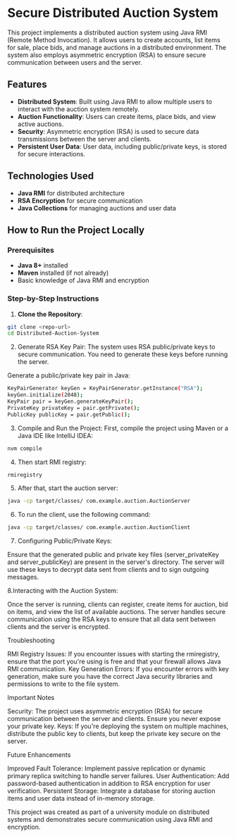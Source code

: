 # Secure Distributed Auction System

This project implements a distributed auction system using Java RMI (Remote Method Invocation). It allows users to create accounts, list items for sale, place bids, and manage auctions in a distributed environment. The system also employs asymmetric encryption (RSA) to ensure secure communication between users and the server.

## Features
- **Distributed System**: Built using Java RMI to allow multiple users to interact with the auction system remotely.
- **Auction Functionality**: Users can create items, place bids, and view active auctions.
- **Security**: Asymmetric encryption (RSA) is used to secure data transmissions between the server and clients.
- **Persistent User Data**: User data, including public/private keys, is stored for secure interactions.

## Technologies Used
- **Java RMI** for distributed architecture
- **RSA Encryption** for secure communication
- **Java Collections** for managing auctions and user data

## How to Run the Project Locally

### Prerequisites
- **Java 8+** installed
- **Maven** installed (if not already)
- Basic knowledge of Java RMI and encryption

### Step-by-Step Instructions

1. **Clone the Repository**:
```bash
git clone <repo-url>
cd Distributed-Auction-System
```
2. Generate RSA Key Pair: The system uses RSA public/private keys to secure communication. You need to generate these keys before running the server.

Generate a public/private key pair in Java:

```bash
KeyPairGenerator keyGen = KeyPairGenerator.getInstance("RSA");
keyGen.initialize(2048);
KeyPair pair = keyGen.generateKeyPair();
PrivateKey privateKey = pair.getPrivate();
PublicKey publicKey = pair.getPublic();
```

3. Compile and Run the Project:
First, compile the project using Maven or a Java IDE like IntelliJ IDEA:

```bash
nvm compile
```

4. Then start  RMI registry:
   
```bash
rmiregistry
```

5. After that, start the auction server:

```bash
java -cp target/classes/ com.example.auction.AuctionServer
```

6. To run the client, use the following command:

```bash
java -cp target/classes/ com.example.auction.AuctionClient
```

7. Configuring Public/Private Keys:

Ensure that the generated public and private key files (server_privateKey and server_publicKey) are present in the server's directory. The server will use these keys to decrypt data sent from clients and to sign outgoing messages.

8.Interacting with the Auction System:

Once the server is running, clients can register, create items for auction, bid on items, and view the list of available auctions.
The server handles secure communication using the RSA keys to ensure that all data sent between clients and the server is encrypted.

Troubleshooting

RMI Registry Issues: If you encounter issues with starting the rmiregistry, ensure that the port you're using is free and that your firewall allows Java RMI communication.
Key Generation Errors: If you encounter errors with key generation, make sure you have the correct Java security libraries and permissions to write to the file system.

Important Notes

Security: The project uses asymmetric encryption (RSA) for secure communication between the server and clients. Ensure you never expose your private key.
Keys: If you're deploying the system on multiple machines, distribute the public key to clients, but keep the private key secure on the server.

Future Enhancements

Improved Fault Tolerance: Implement passive replication or dynamic primary replica switching to handle server failures.
User Authentication: Add password-based authentication in addition to RSA encryption for user verification.
Persistent Storage: Integrate a database for storing auction items and user data instead of in-memory storage.

This project was created as part of a university module on distributed systems and demonstrates secure communication using Java RMI and encryption.
